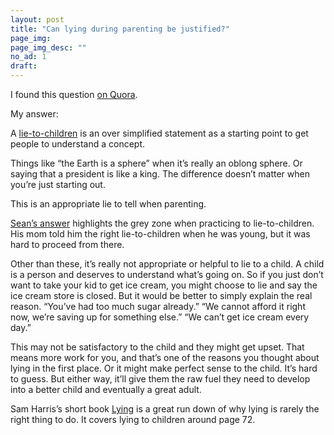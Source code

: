 ```yaml
---
layout: post
title: "Can lying during parenting be justified?"
page_img: 
page_img_desc: ""
no_ad: 1
draft: 
---
```


I found this question <a href="https://www.quora.com/Can-lying-during-parenting-be-justified">on Quora</a>.

My answer: 

A <a href="https://en.wikipedia.org/wiki/Lie-to-children">lie-to-children</a> is an over simplified statement as a starting point to get people to understand a concept.

Things like “the Earth is a sphere” when it’s really an oblong sphere. Or saying that a president is like a king. The difference doesn’t matter when you’re just starting out.

This is an appropriate lie to tell when parenting.

<a href="https://www.quora.com/Can-lying-during-parenting-be-justified/answer/Sean-Stockemer">Sean’s answer</a> highlights the grey zone when practicing to lie-to-children. His mom told him the right lie-to-children when he was young, but it was hard to proceed from there.

Other than these, it’s really not appropriate or helpful to lie to a child. A child is a person and deserves to understand what’s going on. So if you just don’t want to take your kid to get ice cream, you might choose to lie and say the ice cream store is closed. But it would be better to simply explain the real reason. “You’ve had too much sugar already.” “We cannot afford it right now, we’re saving up for something else.” “We can’t get ice cream every day.”

This may not be satisfactory to the child and they might get upset. That means more work for you, and that’s one of the reasons you thought about lying in the first place. Or it might make perfect sense to the child. It’s hard to guess. But either way, it’ll give them the raw fuel they need to develop into a better child and eventually a great adult.

Sam Harris’s short book <a href="http://www.amazon.com/Lying-Sam-Harris-ebook/dp/B00G1SRB6Q/ref=tmm_kin_swatch_0?tag=dankuck-20">Lying</a> is a great run down of why lying is rarely the right thing to do. It covers lying to children around page 72.